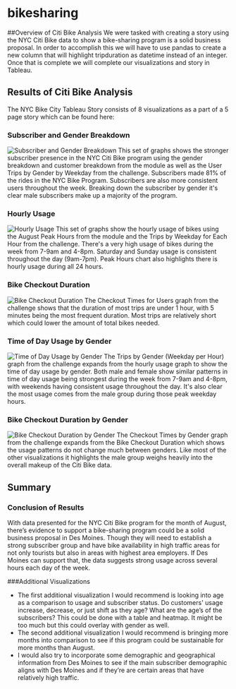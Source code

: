 # bikesharing

##Overview of Citi Bike Analysis
We were tasked with creating a story using the NYC Citi Bike data to show a bike-sharing program is a solid business proposal. In order to accomplish this we will have to use pandas to create a new column that will highlight tripduration as datetime instead of an integer. Once that is complete we will complete our visualizations and story in Tableau.

## Results of Citi Bike Analysis
The NYC Bike City Tableau Story consists of 8 visualizations as a part of a 5 page story which can be found here: 

### Subscriber and Gender Breakdown
![Subscriber and Gender Breakdown](Resources/Deliverable_1.PNG)
This set of graphs shows the stronger subscriber presence in the NYC Citi Bike program using the gender breakdown and customer breakdown from the module as well as the User Trips by Gender by Weekday from the challenge. Subscribers made 81% of the rides in the NYC Bike Program. Subscribers are also more consistent users throughout the week. Breaking down the subscriber by gender it's clear male subscribers make up a majority of the program.

### Hourly Usage
![Hourly Usage](Resources/Deliverable_1.PNG)
This set of graphs show the hourly usage of bikes using the August Peak Hours from the module and the Trips by Weekday for Each Hour from the challenge. There's a very high usage of bikes during the week from 7-9am and 4-8pm. Saturday and Sunday usage is consistent throughout the day (9am-7pm). Peak Hours chart also highlights there is hourly usage during all 24 hours.

### Bike Checkout Duration
![Bike Checkout Duration](Resources/Deliverable_1.PNG)
The Checkout Times for Users graph from the challenge shows that the duration of most trips are under 1 hour, with 5 minutes being the most frequent duration. Most trips are relatively short which could lower the amount of total bikes needed.

### Time of Day Usage by Gender
![Time of Day Usage by Gender](Resources/Deliverable_1.PNG)
The Trips by Gender (Weekday per Hour) graph from the challenge expands from the hourly usage graph to show the time of day usage by gender. Both male and female show similar patterns in time of day usage being strongest during the week from 7-9am and 4-8pm, with weekends having consistent usage throughout the day. It's also clear the most usage comes from the male group during those peak weekday hours.

### Bike Checkout Duration by Gender
![Bike Checkout Duration by Gender](Resources/Deliverable_1.PNG)
The Checkout Times by Gender graph from the challenge expands from the Bike Checkout Duration which shows the usage patterns do not change much between genders. Like most of the other visualizations it highlights the male group weighs heavily into the overall makeup of the Citi Bike data.

## Summary
### Conclusion of Results
With data presented for the NYC Citi Bike program for the month of August, there’s evidence to support a bike-sharing program could be a solid business proposal in Des Moines. Though they will need to establish a strong subscriber group and have bike availability in high traffic areas for not only tourists but also in areas with highest area employers. If Des Moines can support that, the data suggests strong usage across several hours each day of the week.

###Additional Visualizations
- The first additional visualization I would recommend is looking into age as a comparison to usage and subscriber status. Do customers' usage increase, decrease, or just shift as they age? What are the age’s of the subscribers? This could be done with a table and heatmap. It might be too much but this could overlay with gender as well.
- The second additional visualization I would recommend is bringing more months into comparison to see if this program could be sustainable for more months than August. 
- I would also try to incorporate some demographic and geographical information from Des Moines to see if the main subscriber demographic aligns with Des Moines and if they’re are certain areas that have relatively high traffic.

